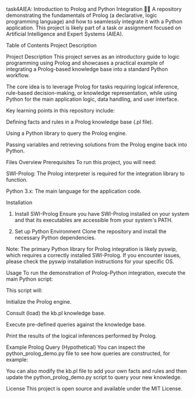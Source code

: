 task4AIEA: Introduction to Prolog and Python Integration 🐍🧠
A repository demonstrating the fundamentals of Prolog (a declarative, logic programming language) and how to seamlessly integrate it with a Python application. This project is likely part of a task or assignment focused on Artificial Intelligence and Expert Systems (AIEA).

Table of Contents
Project Description






Project Description
This project serves as an introductory guide to logic programming using Prolog and showcases a practical example of integrating a Prolog-based knowledge base into a standard Python workflow.

The core idea is to leverage Prolog for tasks requiring logical inference, rule-based decision-making, or knowledge representation, while using Python for the main application logic, data handling, and user interface.

Key learning points in this repository include:

Defining facts and rules in a Prolog knowledge base (.pl file).

Using a Python library to query the Prolog engine.

Passing variables and retrieving solutions from the Prolog engine back into Python.

Files Overview
Prerequisites
To run this project, you will need:

SWI-Prolog: The Prolog interpreter is required for the integration library to function.

Python 3.x: The main language for the application code.

Installation
1. Install SWI-Prolog
Ensure you have SWI-Prolog installed on your system and that its executables are accessible from your system's PATH.


2. Set up Python Environment
Clone the repository and install the necessary Python dependencies.

Note: The primary Python library for Prolog integration is likely pyswip, which requires a correctly installed SWI-Prolog. If you encounter issues, please check the pyswip installation instructions for your specific OS.

Usage
To run the demonstration of Prolog-Python integration, execute the main Python script:

This script will:

Initialize the Prolog engine.

Consult (load) the kb.pl knowledge base.

Execute pre-defined queries against the knowledge base.

Print the results of the logical inferences performed by Prolog.

Example Prolog Query (Hypothetical)
You can inspect the python_prolog_demo.py file to see how queries are constructed, for example:

You can also modify the kb.pl file to add your own facts and rules and then update the python_prolog_demo.py script to query your new knowledge.

License
This project is open source and available under the MIT License.
